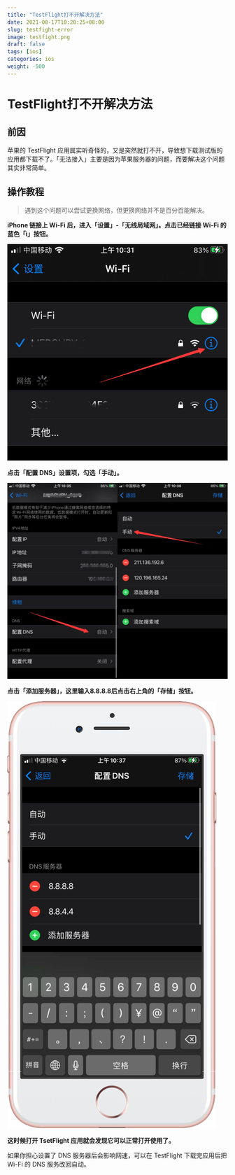 ```yaml
---
title: "TestFlight打不开解决方法"
date: 2021-08-17T10:20:25+08:00
slug: testfight-error
image: testfight.png
draft: false
tags: [ios]
categories: ios
weight: -500
---
```


# TestFlight打不开解决方法

## 前因

苹果的 TestFlight 应用属实听奇怪的，又是突然就打不开，导致想下载测试版的应用都下载不了。「无法接入」主要是因为苹果服务器的问题，而要解决这个问题其实非常简单。

## **操作教程**

> 遇到这个问题可以尝试更换网络，但更换网络并不是百分百能解决。

**iPhone 链接上 Wi-Fi 后，进入「设置」-「无线局域网」。点击已经链接 Wi-Fi 的蓝色「i」按钮。**

![](wifisetting.png)

**点击「配置 DNS」设置项，勾选「手动」。**

![](dnssetting.png)

**点击「添加服务器」，这里输入8.8.8.8后点击右上角的「存储」按钮。**

<img src="adddns.png"  />

**这时候打开 TsetFlight 应用就会发现它可以正常打开使用了。**



如果你担心设置了 DNS 服务器后会影响网速，可以在 TestFlight 下载完应用后把 Wi-Fi 的 DNS 服务改回自动。